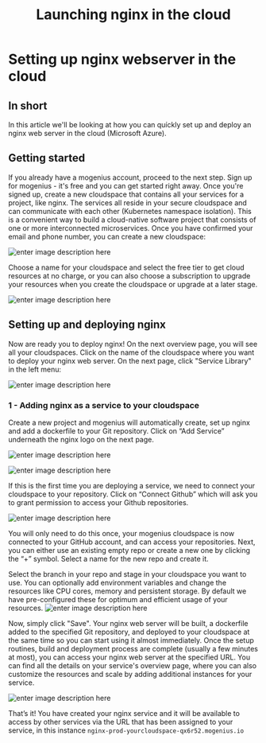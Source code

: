 ﻿---
sidebar_position: 8
title: Launching nginx in the cloud
slug: deploy-nginx-in-the-cloud
---

# Setting up nginx webserver in the cloud

## In short

In this article we'll be looking at how you can quíckly set up and deploy an nginx web server in the cloud (Microsoft Azure).

## Getting started

If you already have a mogenius account, proceed to the next step. 
Sign up for mogenius - it's free and you can get started right away. Once you're signed up, create a new cloudspace that contains all your services for a project, like nginx. The services all reside in your secure cloudspace and can communicate with each other (Kubernetes namespace isolation). This is a convenient way to build a cloud-native software project that consists of one or more interconnected microservices. Once you have confirmed your email and phone number, you can create a new cloudspace:

![enter image description here](https://api.mogenius.com/file/id/115e92a0-6daa-4b15-9420-438448351d89)

Choose a name for your cloudspace and select the free tier to get cloud resources at no charge, or you can also choose a subscription to upgrade your resources when you create the cloudspace or upgrade at a later stage.

![enter image description here](https://api.mogenius.com/file/id/a8c2aaca-fbe7-401a-bf63-0c99024e2c94)

## Setting up and deploying nginx

Now are ready you to deploy nginx! On the next overview page, you will see all your cloudspaces. Click on the name of the cloudspace where you want to deploy your nginx web server. On the next page, click "Service Library" in the left menu:

![enter image description here](https://api.mogenius.com/file/id/a12d10f1-4b9b-4adb-95ec-db193e1db440)

### 1 - Adding nginx as a service to your cloudspace 

Create a new project and mogenius will automatically create, set up nginx and add a dockerfile to  your Git repository.  Click on “Add Service” underneath the nginx logo on the next page.

![enter image description here](https://api.mogenius.com/file/id/7ae36d65-1b9f-45c8-bdd4-6f3ab2b7d8f7)

![enter image description here](https://api.mogenius.com/file/id/e28345fe-1a25-495f-909a-716ae17b3ddc)

If this is the first time you are deploying a service, we need to connect your cloudspace to your repository. Click on “Connect Github” which will ask you to grant permission to access your Github repositories.

![enter image description here](https://api.mogenius.com/file/id/88626d92-fa15-4d9e-8598-6a914daa633c)

You will only need to do this once, your mogenius cloudspace is now connected to your GitHub account, and can access your repositories.
Next, you can either use an existing empty repo or create a new one by clicking the “+” symbol. Select a name for the new repo and create it.

Select the branch in your repo and stage in your cloudspace you want to use. You can optionally add environment variables and change the resources like CPU cores, memory and persistent storage. By default we have pre-configured these for optimum and efficient usage of your resources.
![enter image description here](https://api.mogenius.com/file/id/e99ae0ea-d2ab-4a86-857b-00430b9a5c40)

Now, simply click "Save". Your nginx web server will be built, a dockerfile added to the specified Git repository, and deployed to your cloudspace at the same time so you can start using it almost immediately. Once the setup routines, build and deployment process are complete (usually a few minutes at most), you can access your nginx web server at the specified URL. You can find all the details on your service's overview page, where you can also customize the resources and scale by adding additional instances for your service.

![enter image description here](https://api.mogenius.com/file/id/5ad518f1-17cc-49ed-9dac-7a970ead458d)

That’s it! You have created your nginx service and it will be available to access by other services via the URL that has been assigned to your service, in this instance `nginx-prod-yourcloudspace-qx6r52.mogenius.io`



